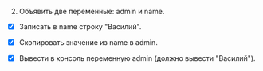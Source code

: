 2. Объявить две переменные: admin и name. 

- [x] Записать в name строку "Василий". 

- [x] Скопировать
значение из name в admin. 

- [x] Вывести в консоль переменную admin (должно вывести "Василий").